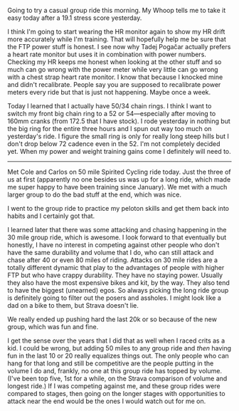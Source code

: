Going to try a casual group ride this morning. My Whoop tells me to take it easy today after a 19.1 stress score yesterday.

I think I'm going to start wearing the HR monitor again to show my HR drift more accurately while I'm training. That will hopefully help me be sure that the FTP power stuff is honest. I see now why Tadej Pogačar actually prefers a heart rate monitor but uses it in combination with power numbers. Checking my HR keeps me honest when looking at the other stuff and so much can go wrong with the power meter while very little can go wrong with a chest strap heart rate monitor. I know that because I knocked mine and didn't recalibrate. People say you are supposed to recalibrate power meters every ride but that is just not happening. Maybe once a week.

Today I learned that I actually have 50/34 chain rings. I think I want to switch my front big chain ring to a 52 or 54—especially after moving to 160mm cranks (from 172.5 that I have stock). I rode yesterday in nothing but the big ring for the entire three hours and I spun out way too much on yesterday's ride. I figure the small ring is only for really long steep hills but I don't drop below 72 cadence even in the 52. I'm not completely decided yet. When my power and weight training gains come I definitely will need to.

----

Met Cole and Carlos on 50 mile Spirited Cycling ride today. Just the three of us at first (apparently no one besides us was up for a long ride, which made me super happy to have been training since January). We met with a much larger group to do the bad stuff at the end, which was nice. 

I went to the group ride to practice my peloton skills and get them back into habits and I certainly got that.

I learned later that there was some attacking and chasing happening in the 30 mile group ride, which is awesome. I look forward to that eventually but honestly, I have no interest in competing against other people who don't have the same durability and volume that I do, who can still attack and chase after 40 or even 80 miles of riding. Attacks on 30 mile rides are a totally different dynamic that play to the advantages of people with higher FTP but who have crappy durability. They have no staying power. Usually they also have the most expensive bikes and kit, by the way. They also tend to have the biggest (unearned) egos. So always picking the long ride group is definitely going to filter out the posers and assholes. I might look like a dad on a bike to them, but Strava doesn't lie.

We really ended up pushing hard the last 20k or so because of the new group, which was fun and fine. 

I get the sense over the years that I did that as well when I raced crits as a kid. I could be wrong, but adding 50 miles to any group ride and _then_ having fun in the last 10 or 20 really equalizes things out. The only people who can hang for that long and still be competitive are the people putting in the volume I do and, frankly, no one at this group ride has topped by volume. (I've been top five, 1st for a while, on the Strava comparison of volume and longest ride.) If I was competing against me, and these group rides were compared to stages, then going on the longer stages with opportunities to attack near the end would be the ones I would watch out for me on.